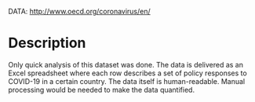 DATA: http://www.oecd.org/coronavirus/en/

# Description

Only quick analysis of this dataset was done. The data is delivered as
an Excel spreadsheet where each row describes a set of policy
responses to COVID-19 in a certain country. The data itself is
human-readable. Manual processing would be needed to make the data
quantified.
